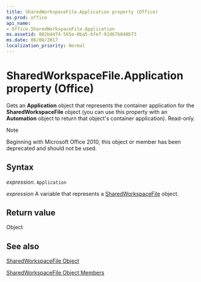 ```yaml
---
title: SharedWorkspaceFile.Application property (Office)
ms.prod: office
api_name:
- Office.SharedWorkspaceFile.Application
ms.assetid: 082b4474-565e-0ba5-bfef-91d67b840b73
ms.date: 06/08/2017
localization_priority: Normal
---
```



# SharedWorkspaceFile.Application property (Office)

Gets an  **Application** object that represents the container application for the **SharedWorkspaceFile** object (you can use this property with an **Automation** object to return that object's container application). Read-only.

> [!NOTE] 
> Beginning with Microsoft Office 2010, this object or member has been deprecated and should not be used.


## Syntax

_expression_. `Application`

_expression_ A variable that represents a [SharedWorkspaceFile](Office.SharedWorkspaceFile.md) object.


## Return value

Object


## See also


[SharedWorkspaceFile Object](Office.SharedWorkspaceFile.md)



[SharedWorkspaceFile Object Members](./overview/Library-Reference/sharedworkspacefile-members-office.md)

